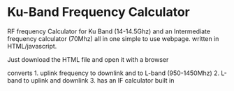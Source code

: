 # Ku-Band Frequency Calculator
RF frequency Calculator for Ku Band (14-14.5Ghz) and an Intermediate frequency calculator (70Mhz) all in one simple to use webpage.
written in HTML/javascript.

Just download the HTML file and open it with a browser

converts 1.  uplink frequency to downlink and to L-band (950-1450Mhz)
         2.  L-band to uplink and downlink
         3.  has an IF calculator built in

